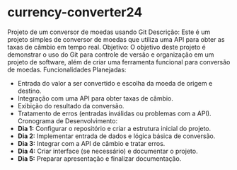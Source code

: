 # currency-converter24
Projeto de um conversor de moedas usando Git
Descrição:
Este é um projeto simples de conversor de moedas que utiliza uma API para obter as taxas de câmbio em tempo real.
Objetivo:
O objetivo deste projeto é demonstrar o uso do Git para controle de versão e organização em um projeto de software, além de criar uma ferramenta funcional para conversão de moedas.
Funcionalidades Planejadas:
- Entrada do valor a ser convertido e escolha da moeda de origem e destino.
- Integração com uma API para obter taxas de câmbio.
- Exibição do resultado da conversão.
- Tratamento de erros (entradas inválidas ou problemas com a API).
Cronograma de Desenvolvimento:
- **Dia 1:** Configurar o repositório e criar a estrutura inicial do projeto.
- **Dia 2:** Implementar entrada de dados e lógica básica de conversão.
- **Dia 3:** Integrar com a API de câmbio e tratar erros.
- **Dia 4:** Criar interface (se necessário) e documentar o projeto.
- **Dia 5:** Preparar apresentação e finalizar documentação.
